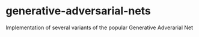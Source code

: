 # generative-adversarial-nets
Implementation of several variants of the popular Generative Adverarial Net

